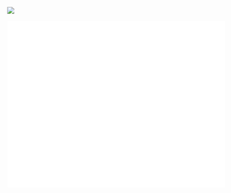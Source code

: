 [![](https://img.shields.io/badge/LinkedIn-0077B5?style=for-the-badge&logo=linkedin&logoColor=white)](https://www.linkedin.com/in/richarddutton/)

![Metrics](github-metrics.svg)
